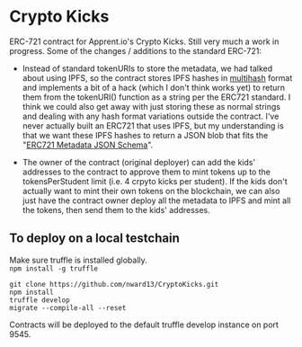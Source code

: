 # Crypto Kicks  
  
ERC-721 contract for Apprent.io's Crypto Kicks. Still very much a work in progress. Some of the changes / additions to the standard ERC-721:  
  
- Instead of standard tokenURIs to store the metadata, we had talked about using IPFS, so the contract stores IPFS hashes in <a href="https://github.com/multiformats/multihash">multihash</a> format and implements a bit of a hack (which I don't think works yet) to return them from the tokenURI() function as a string per the ERC721 standard. I think we could also get away with just storing these as normal strings and dealing with any hash format variations outside the contract. I've never actually built an ERC721 that uses IPFS, but my understanding is that we want these IPFS hashes to return a JSON blob that fits the "<a href="https://github.com/ethereum/EIPs/blob/master/EIPS/eip-721.md">ERC721 Metadata JSON Schema</a>".  
  
- The owner of the contract (original deployer) can add the kids' addresses to the contract to approve them to mint tokens up to the tokensPerStudent limit (i.e. 4 crpyto kicks per student). If the kids don't actually want to mint their own tokens on the blockchain, we can also just have the contract owner deploy all the metadata to IPFS and mint all the tokens, then send them to the kids' addresses.  
  
## To deploy on a local testchain
Make sure truffle is installed globally.  
```npm install -g truffle```  
  
```git clone https://github.com/nward13/CryptoKicks.git```  
```npm install```  
```truffle develop```  
```migrate --compile-all --reset```  
  
Contracts will be deployed to the default truffle develop instance on port 9545.

